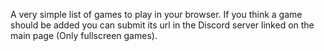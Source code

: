 A very simple list of games to play in your browser.
If you think a game should be added you can submit its url in the Discord server linked on the main page (Only fullscreen games).
